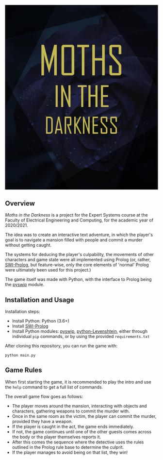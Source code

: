 <div style="text-align:center"><img src="https://github.com/Mile11/MothsInTheDarkness-ES-Project-2020/blob/master/logo.png?raw=true" /></div>

## Overview

*Moths in the Darkness* is a project for the Expert Systems course at the Faculty of Electrical Engineering and Computing, for the
academic year of 2020/2021.

The idea was to create an interactive text adventure, in which the player's goal is to navigate a mansion filled
with people and commit a murder without getting caught. 

The systems for deducing the player's culpability, the movements of other characters and game state were all implemented 
using Prolog (or, rather, [SWI-Prolog](https://www.swi-prolog.org/), but feature-wise, only the core elements of 'normal' 
Prolog were ultimately been used for this project.)

The game itself was made with Python, with the interface to Prolog being the [pyswip](https://pypi.org/project/pyswip/) module.

## Installation and Usage

Installation steps:

* Install Python: Python (3.6+)
* Install [SWI-Prolog](https://www.swi-prolog.org/)
* Install Python modules: [pyswip](https://pypi.org/project/pyswip/), [python-Levenshtein](https://pypi.org/project/python-Levenshtein/),
either through individual `pip` commands, or by using the provided `requirements.txt`

After cloning this repository, you can run the game with:

```
python main.py
```

## Game Rules

When first starting the game, it is recommended to play the intro and use the `help` command to get a full list of commands.

The overall game flow goes as follows:

* The player moves around the mansion, interacting with objects and characters, gathering weapons to commit the murder with.
* Once in the same room as the victim, the player can commit the murder, provided they have a weapon.
* If the player is caught in the act, the game ends immediately.
* If not, the game continues until one of the other guests comes across the body or the player themselves reports it.
* After this comes the sequence where the detective uses the rules outlined in the Prolog rule base to determine the culprit.
* If the player manages to avoid being on that list, they win!